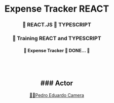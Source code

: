 <h1 align="center">Expense Tracker REACT</h1>

<h3 align="center">
    🔗 REACT.JS 🔗 TYPESCRIPT
</h3>

<h3 align="center">
    🔗 Training REACT and TYPESCRIPT
</h3>

<h4 align="center"> 
	🚧 Expense Tracker 🚀 DONE...  🚧
</h4>



<br><br>

<h2 align="center"> ### Actor</h2>

<p align="center">
 <a href="https://www.linkedin.com/in/pedro-eduardo-camera/" title="Pedro Eduardo Camera">🚀🚀Pedro Eduardo Camera </a><br />
 <br />


</p>